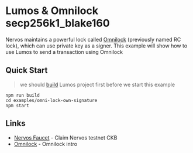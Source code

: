 # Lumos & Omnilock secp256k1_blake160

Nervos maintains a powerful lock
called [Omnilock](https://github.com/nervosnetwork/rfcs/blob/master/rfcs/0042-omnilock/0042-omnilock.md) (previously named RC lock), which
can use private key as a signer. This example will show how to use Lumos to send a transaction using Omnilock

## Quick Start

> we should [build](..) Lumos project first before we start this example

```
npm run build
cd examples/omni-lock-own-signature
npm start
```

## Links

- [Nervos Faucet](https://faucet.nervos.org/) - Claim Nervos testnet CKB
- [Omnilock](https://github.com/nervosnetwork/rfcs/blob/master/rfcs/0042-omnilock/0042-omnilock.md) - Omnilock intro
